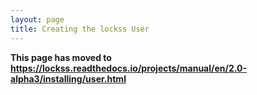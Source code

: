 ```yaml
---
layout: page
title: Creating the lockss User
---
```


**This page has moved to <https://lockss.readthedocs.io/projects/manual/en/2.0-alpha3/installing/user.html>**
